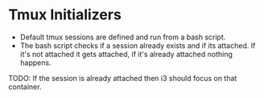 # Tmux Initializers

* Default tmux sessions are defined and run from a bash script. 
* The bash script checks if a session already exists and if its attached. If it's not attached it gets attached, if it's already attached nothing happens.
    
TODO: If the session is already attached then i3 should focus on that container.
